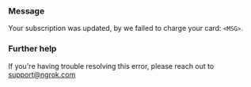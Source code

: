 
### Message
Your subscription was updated, by we failed to charge your card: <code>&lt;MSG&gt;</code>.

### Further help
If you're having trouble resolving this error, please reach out to [support@ngrok.com](mailto:support@ngrok.com?subject=Help%20with%20ERR_NGROK_1007)

